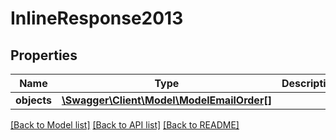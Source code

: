 # InlineResponse2013

## Properties
Name | Type | Description | Notes
------------ | ------------- | ------------- | -------------
**objects** | [**\Swagger\Client\Model\ModelEmailOrder[]**](ModelEmailOrder.md) |  | [optional] 

[[Back to Model list]](../../README.md#documentation-for-models) [[Back to API list]](../../README.md#documentation-for-api-endpoints) [[Back to README]](../../README.md)

